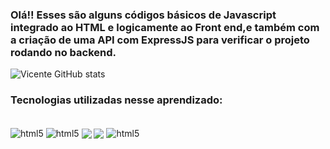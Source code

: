 

### Olá!! Esses são alguns códigos básicos de Javascript integrado ao HTML e logicamente ao Front end,e também com a criação de uma API com ExpressJS para verificar o projeto rodando no backend.   

![Vicente GitHub stats](https://github-readme-stats.vercel.app/api?username=vicentealmeida&show_icons=true&theme=dracula)


### Tecnologias utilizadas nesse aprendizado:

<div style="display: inline_block"><br/>
<img align="center" alt ="html5" src="https://img.shields.io/badge/HTML5-E34F26?style=for-the-badge&logo=html5&logoColor=white"/>
<img align="center" alt ="html5" src="https://img.shields.io/badge/JavaScript-F7DF1E?style=for-the-badge&logo=javascript&logoColor=black"/>
<img align="center" alt"html5" src="https://img.shields.io/badge/Node.js-43853D?style=for-the-badge&logo=node.js&logoColor=white"/>
<img align="center" alt"html5" src="https://img.shields.io/badge/Express.js-404D59?style=for-the-badge"/>
<img align="center" alt ="html5" src="https://img.shields.io/badge/Visual_Studio_Code-0078D4?style=for-the-badge&logo=visual%20studio%20code&logoColor=white"/>



